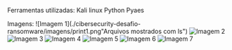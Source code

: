 Ferramentas utilizadas:
Kali linux
Python
Pyaes

Imagens:
![Imagem 1](./cibersecurity-desafio-ransomware/imagens/print1.png"Arquivos mostrados com ls")
![Imagem 2](./cibersecurity-desafio-ransomware/imagens/print2.png "encrypter.py")
![Imagem 3](./cibersecurity-desafio-ransomware/imagens/print3.png"decrypter.py")
![Imagem 4](./cibersecurity-desafio-ransomware/imagens/print4.png "criptografando")
![Imagem 5](./cibersecurity-desafio-ransomware/imagens/print5.png "Mensagem 'oie você está lendo' criptografada")
![Imagem 6](./cibersecurity-desafio-ransomware/imagens/print6.png"descriptografando")
![Imagem 7](./cibersecurity-desafio-ransomware/imagens/print7.png "Mensagem legível novamente")